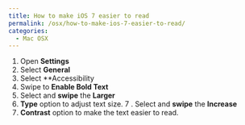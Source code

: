 ```yaml
---
title: How to make iOS 7 easier to read
permalink: /osx/how-to-make-ios-7-easier-to-read/
categories:
  - Mac OSX
---
```

1. Open **Settings** 
2. Select **General** 
3. Select **Accessibility
4. Swipe to **Enable Bold Text** 
5. Select and **swipe** the **Larger**
6. **Type** option to adjust text size. 
7 . Select and **swipe** the **Increase**
8.  **Contrast** option to make the text easier to read.
